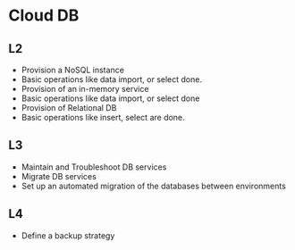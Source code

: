 # Cloud DB  
## L2  
- Provision a NoSQL instance
- Basic operations like data import, or select done.
- Provision of an in-memory service
- Basic operations like data import, or select done
- Provision of Relational DB
- Basic operations like insert, select are done.

## L3  
- Maintain and Troubleshoot DB services
- Migrate DB services
- Set up an automated migration of the databases between environments

## L4
- Define a backup strategy

